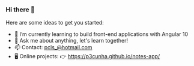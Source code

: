 ### Hi there 👋

<!--
**p3cunha/p3cunha** is a ✨ _special_ ✨ repository because its `README.md` (this file) appears on your GitHub profile.
-->

Here are some ideas to get you started:
- 🌱 I’m currently learning to build front-end applications with Angular 10
- 💬 Ask me about anything, let's learn together!
- 📫 Contact: pcls_@hotmail.com
- :desktop_computer: Online projects:
:point_right:	https://p3cunha.github.io/notes-app/

<!-- ![alt text](https://financeone.com.br/wp-content/uploads/2018/10/LinkedIn.png) -->

